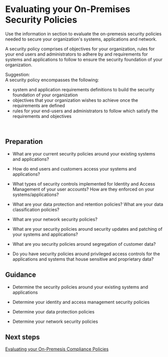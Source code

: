 # Evaluating your On-Premises Security Policies 

Use the information in section to evaluate the on-premesis security policies needed to secure your organization's systems, applications and network.

A security policy comprises of objectives for your organization, rules for your end users and administrators to adhere by and requirements for systems and applications to follow to ensure the security foundation of your organization. 

Suggestion:  
A security policy encompasses the following:
- system and application requirements definitions to build the security foundation of your organization 
- objectives that your organization wishes to achieve once the requirements are defined
- rules for your end-users and administrators to follow which satisfy the requirements and objectives
<br />


## Preparation 



- What are your current security policies around your existing systems and applications? 


- How do end users and customers access your systems and applications? 


- What types of security controls implemented for Identity and Access Management of your user accounts? How are they enforced on your systems/applications? 


- What are your data protection and retention policies? What are your data classification policies? 


- What are your network security policies? 


- What are your security policies around security updates and patching of your systems and applications? 


- What are you security policies around segregation of customer data? 


- Do you have security policies around privileged access controls for the applications and systems that house sensitive and proprietary data? 




## Guidance 

 

- Determine the security policies around your existing systems and applications 


- Determine your identity and access management security policies 


- Determine your data protection policies 


- Determine your network security policies 



 


 


## Next steps 

[Evaluating your On-Premesis Compliance Policies](https://github.com/nmcgregor/Azure-Security/blob/master/1.2-Evaluating-your-On-Premise-Compliance-Policies.md)
